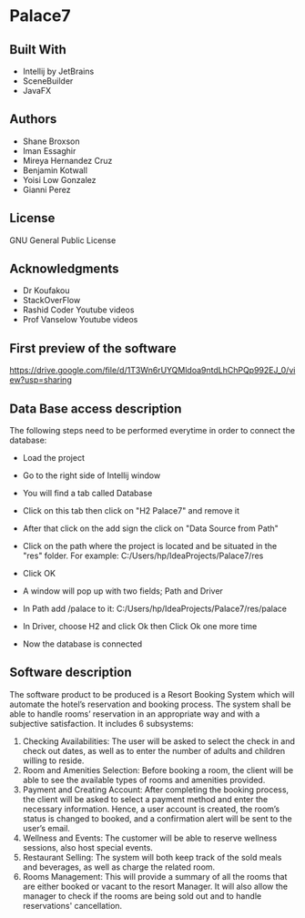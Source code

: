 # Palace7

## Built With
* Intellij by JetBrains
* SceneBuilder
* JavaFX

## Authors
* Shane Broxson
* Iman Essaghir
* Mireya Hernandez Cruz
* Benjamin Kotwall
* Yoisi Low Gonzalez
* Gianni Perez

## License
GNU General Public License

## Acknowledgments
* Dr Koufakou
* StackOverFlow
* Rashid Coder Youtube videos
* Prof Vanselow Youtube videos

## First preview of the software
https://drive.google.com/file/d/1T3Wn6rUYQMldoa9ntdLhChPQp992EJ_0/view?usp=sharing

## Data Base access description
The following steps need to be performed everytime in order to connect the database:
* Load the project
* Go to the right side of Intellij window
* You will find a tab called Database
* Click on this tab then click on "H2 Palace7" and remove it
* After that click on the add sign the click on "Data Source from Path"



* Click on the path where the project is located and be situated in the "res" folder. For example: C:/Users/hp/IdeaProjects/Palace7/res
* Click OK
* A window will pop up with two fields; Path and Driver
* In Path add /palace to it: C:/Users/hp/IdeaProjects/Palace7/res/palace
* In Driver, choose H2 and click Ok then Click Ok one more time



* Now the database is connected

## Software description
The software product to be produced is a Resort Booking System which will automate the hotel’s reservation and booking process. The system shall be able to handle rooms’ reservation in an appropriate way and with a subjective satisfaction. It includes 6 subsystems:
1.	Checking Availabilities: The user will be asked to select the check in and check out dates, as well as to enter the number of adults and children willing to reside. 
2.	Room and Amenities Selection:  Before booking a room, the client will be able to see the available types of rooms and amenities provided.
3.	Payment and Creating Account: After completing the booking process, the client will be asked to select a payment method and enter the necessary information. Hence, a user account is created, the room’s status is changed to booked, and a confirmation alert will be sent to the user’s email. 
4.	Wellness and Events: The customer will be able to reserve wellness sessions, also host special events. 
5.	Restaurant Selling: The system will both keep track of the sold meals and beverages, as well as charge the related room. 
6.	Rooms Management:  This will provide a summary of all the rooms that are either booked or vacant to the resort Manager. It will also allow the manager to check if the rooms are being sold out and to handle reservations' cancellation. 
